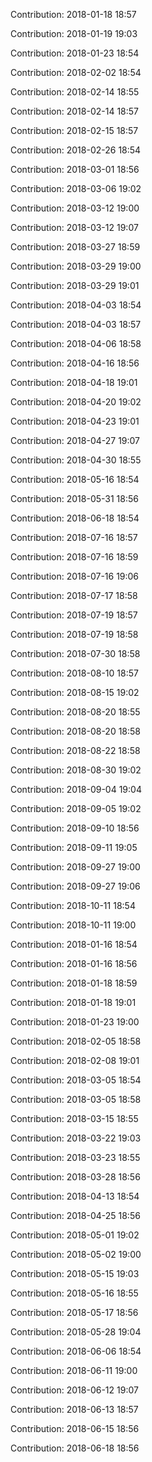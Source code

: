 Contribution: 2018-01-18 18:57

Contribution: 2018-01-19 19:03

Contribution: 2018-01-23 18:54

Contribution: 2018-02-02 18:54

Contribution: 2018-02-14 18:55

Contribution: 2018-02-14 18:57

Contribution: 2018-02-15 18:57

Contribution: 2018-02-26 18:54

Contribution: 2018-03-01 18:56

Contribution: 2018-03-06 19:02

Contribution: 2018-03-12 19:00

Contribution: 2018-03-12 19:07

Contribution: 2018-03-27 18:59

Contribution: 2018-03-29 19:00

Contribution: 2018-03-29 19:01

Contribution: 2018-04-03 18:54

Contribution: 2018-04-03 18:57

Contribution: 2018-04-06 18:58

Contribution: 2018-04-16 18:56

Contribution: 2018-04-18 19:01

Contribution: 2018-04-20 19:02

Contribution: 2018-04-23 19:01

Contribution: 2018-04-27 19:07

Contribution: 2018-04-30 18:55

Contribution: 2018-05-16 18:54

Contribution: 2018-05-31 18:56

Contribution: 2018-06-18 18:54

Contribution: 2018-07-16 18:57

Contribution: 2018-07-16 18:59

Contribution: 2018-07-16 19:06

Contribution: 2018-07-17 18:58

Contribution: 2018-07-19 18:57

Contribution: 2018-07-19 18:58

Contribution: 2018-07-30 18:58

Contribution: 2018-08-10 18:57

Contribution: 2018-08-15 19:02

Contribution: 2018-08-20 18:55

Contribution: 2018-08-20 18:58

Contribution: 2018-08-22 18:58

Contribution: 2018-08-30 19:02

Contribution: 2018-09-04 19:04

Contribution: 2018-09-05 19:02

Contribution: 2018-09-10 18:56

Contribution: 2018-09-11 19:05

Contribution: 2018-09-27 19:00

Contribution: 2018-09-27 19:06

Contribution: 2018-10-11 18:54

Contribution: 2018-10-11 19:00

Contribution: 2018-01-16 18:54

Contribution: 2018-01-16 18:56

Contribution: 2018-01-18 18:59

Contribution: 2018-01-18 19:01

Contribution: 2018-01-23 19:00

Contribution: 2018-02-05 18:58

Contribution: 2018-02-08 19:01

Contribution: 2018-03-05 18:54

Contribution: 2018-03-05 18:58

Contribution: 2018-03-15 18:55

Contribution: 2018-03-22 19:03

Contribution: 2018-03-23 18:55

Contribution: 2018-03-28 18:56

Contribution: 2018-04-13 18:54

Contribution: 2018-04-25 18:56

Contribution: 2018-05-01 19:02

Contribution: 2018-05-02 19:00

Contribution: 2018-05-15 19:03

Contribution: 2018-05-16 18:55

Contribution: 2018-05-17 18:56

Contribution: 2018-05-28 19:04

Contribution: 2018-06-06 18:54

Contribution: 2018-06-11 19:00

Contribution: 2018-06-12 19:07

Contribution: 2018-06-13 18:57

Contribution: 2018-06-15 18:56

Contribution: 2018-06-18 18:56

